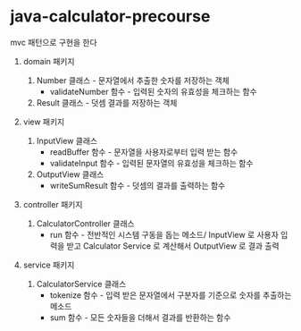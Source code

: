 # java-calculator-precourse

mvc 패턴으로 구현을 한다

1. domain 패키지
    1) Number 클래스 - 문자열에서 추출한 숫자를 저장하는 객체
        * validateNumber 함수 - 입력된 숫자의 유효성을 체크하는 함수
    2) Result 클래스 - 덧셈 결과를 저장하는 객체 
2. view 패키지
    1) InputView 클래스
        * readBuffer 함수 - 문자열을 사용자로부터 입력 받는 함수
        * validateInput 함수 - 입력된 문자열의 유효성을 체크하는 함수
    2) OutputView 클래스
        * writeSumResult 함수 - 덧셈의 결과를 출력하는 함수 
    
3. controller 패키지
    1) CalculatorController 클래스
        * run 함수 - 전반적인 시스템 구동을 돕는 메소드/ InputView 로 사용자 입력을 받고 Calculator Service 로 계산해서 OutputView 로 결과 출력
4. service 패키지
    1) CalculatorService 클래스
        * tokenize 함수 - 입력 받은 문자열에서 구분자를 기준으로 숫자를 추출하는 메소드
        * sum 함수 - 모든 숫자들을 더해서 결과를 반환하는 함수